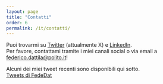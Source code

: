 ```yaml
---
layout: page
title: "Contatti"
order: 6
permalink: /it/contatti/
---
```


Puoi trovarmi su [Twitter](https://twitter.com/FedeDat) (attualmente X) e [LinkedIn](https://www.linkedin.com/in/federico-dattila/).  
Per favore, contattami tramite i miei canali social o via email a [federico.dattila@polito.it](mailto:federico.dattila@polito.it)!

Alcuni dei miei tweet recenti sono disponibili qui sotto.  
<a class="twitter-timeline" href="https://twitter.com/FedeDat?ref_src=twsrc%5Etfw">Tweets di FedeDat</a> <script async src="https://platform.twitter.com/widgets.js" charset="utf-8"></script>
